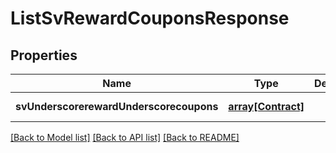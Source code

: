 # ListSvRewardCouponsResponse

## Properties
Name | Type | Description | Notes
------------ | ------------- | ------------- | -------------
**svUnderscorerewardUnderscorecoupons** | [**array[Contract]**](Contract.md) |  | [default to null]

[[Back to Model list]](../README.md#documentation-for-models) [[Back to API list]](../README.md#documentation-for-api-endpoints) [[Back to README]](../README.md)



